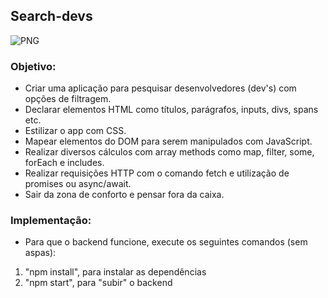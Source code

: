 ## Search-devs
![PNG](https://lh3.googleusercontent.com/E0LHVZgGwKGxkIYTECFxsW6vKjR2CQTLoKbdKOC3rU3F7HiU-eeJPzsStBCX2ebH2gxDl8A__hvjqKLa8awj829aIsS4fDJ-NnBVdkCHqYAo9gjN0KfnTV2BTBsvW9sYuLN4zobao-mYiGh28C1aqdylSoJhhsbgKZgfnvMR79b-HIZKDWz7UJ3xAqS260cE45HkjtzJbgnyZ196ZoqZto0-t2mcYmyoeLFZdgxbvNIhbrja_2TZ6_4K1SZ4af1y_HXOOu3sB4Xko5x3qu0fDy6HhNHbJGIRyGQoKll8AnCGqMyR2jj7i_WAACzbIZPSA2d_v9jJBzPKYKhyGO0Go9tq4dSfvusvzd5ZoIzT3c2T_q_7eOwLyJWCcy0N4HqmtkVCy7ffFm_y0ll1pP7A_4H_aNl29O-bvQGspw6-9BEZrTuUzqOilAysvygoBu_2GiNKkkCPRG3kLvZON_nJ4jGZjVpygvGjktKePYQ_x6hG9Zhar5Gllthh5o7w609ub7C2QYoKS0rKvBjRDbjLVS9Mf0RHoR04F3n-3rTdTiRAA6lsuFOby23CTIbjjM_y4LsXZjiyj7H-hQX0II4XCXo3FSqgiq9MW2-D-DhgXHP5sJ-7Tvi9lBVK0iNYIf8dILVYDbfLSUoUQjNHXfmtmCQWGhUa8ut08aBefyfXstCHSDMgI-lfXPwGPGpf=w1399-h959-no?authuser=0)

### Objetivo:
- Criar uma aplicação para pesquisar desenvolvedores (dev's) com opções de filtragem.
- Declarar elementos HTML como títulos, parágrafos, inputs, divs, spans etc.
- Estilizar o app com CSS. 
- Mapear elementos do DOM para serem manipulados com JavaScript. 
- Realizar diversos cálculos com array methods como map, filter, some, forEach e includes. 
- Realizar requisições HTTP com o comando fetch e utilização de promises ou async/await. 
- Sair da zona de conforto e pensar fora da caixa.

### Implementação:
- Para que o backend funcione, execute os seguintes comandos (sem aspas):

1) "npm install", para instalar as dependências
2) "npm start", para "subir" o backend
